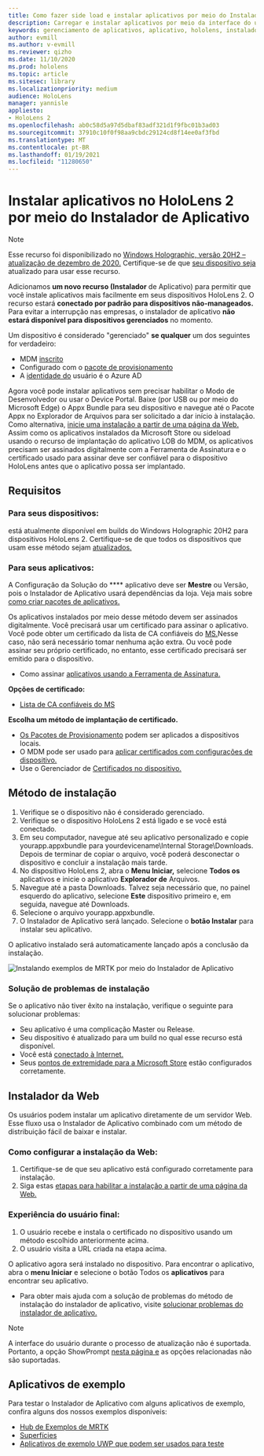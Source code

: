 ```yaml
---
title: Como fazer side load e instalar aplicativos por meio do Instalador de Aplicativos do HoloLens 2
description: Carregar e instalar aplicativos por meio da interface do usuário
keywords: gerenciamento de aplicativos, aplicativo, hololens, instalador de aplicativo
author: evmill
ms.author: v-evmill
ms.reviewer: qizho
ms.date: 11/10/2020
ms.prod: hololens
ms.topic: article
ms.sitesec: library
ms.localizationpriority: medium
audience: HoloLens
manager: yannisle
appliesto:
- HoloLens 2
ms.openlocfilehash: ab0c58d5a97d5dbaf83adf321d1f9fbc01b3ad03
ms.sourcegitcommit: 37910c10f0f98aa9cbdc29124cd8f14ee0af3fbd
ms.translationtype: MT
ms.contentlocale: pt-BR
ms.lasthandoff: 01/19/2021
ms.locfileid: "11280650"
---
```

# Instalar aplicativos no HoloLens 2 por meio do Instalador de Aplicativo

> [!NOTE]
> Esse recurso foi disponibilizado no [Windows Holographic, versão 20H2 – atualização de dezembro de 2020.](hololens-release-notes.md) Certifique-se de que [seu dispositivo seja](hololens-update-hololens.md) atualizado para usar esse recurso.

Adicionamos **um novo recurso (Instalador** de Aplicativo) para permitir que você instale aplicativos mais facilmente em seus dispositivos HoloLens 2. O recurso estará **conectado por padrão para dispositivos não-manageados.** Para evitar a interrupção nas empresas, o instalador de aplicativo **não estará disponível para dispositivos gerenciados** no momento.  

Um dispositivo é considerado "gerenciado" **se qualquer** um dos seguintes for verdadeiro:

- MDM [inscrito](hololens-enroll-mdm.md)
- Configurado com o [pacote de provisionamento](hololens-provisioning.md)
- A [identidade do](hololens-identity.md) usuário é o Azure AD

Agora você pode instalar aplicativos sem precisar habilitar o Modo de Desenvolvedor ou usar o Device Portal.  Baixe (por USB ou por meio do Microsoft Edge) o Appx Bundle para seu dispositivo e navegue até o Pacote Appx no Explorador de Arquivos para ser solicitado a dar início à instalação.  Como alternativa, [inicie uma instalação a partir de uma página da Web.](https://docs.microsoft.com/windows/msix/app-installer/installing-windows10-apps-web)  Assim como os aplicativos instalados da Microsoft Store ou sideload usando o recurso de implantação [](https://docs.microsoft.com/windows/win32/appxpkg/how-to-sign-a-package-using-signtool) do aplicativo [](https://docs.microsoft.com/windows/win32/appxpkg/how-to-sign-a-package-using-signtool#security-considerations) LOB do MDM, os aplicativos precisam ser assinados digitalmente com a Ferramenta de Assinatura e o certificado usado para assinar deve ser confiável para o dispositivo HoloLens antes que o aplicativo possa ser implantado.

## Requisitos

### Para seus dispositivos:

 está atualmente disponível em builds do Windows Holographic 20H2 para dispositivos HoloLens 2. Certifique-se de que todos os dispositivos que usam esse método sejam [atualizados.](hololens-update-hololens.md)

### Para seus aplicativos: 
A Configuração da Solução do **** aplicativo deve ser **Mestre** ou Versão, pois o Instalador de Aplicativo usará dependências da loja. Veja mais sobre [como criar pacotes de aplicativos.](https://docs.microsoft.com/windows/msix/app-installer/create-appinstallerfile-vs)

Os aplicativos instalados por meio desse método devem ser assinados digitalmente. Você precisará usar um certificado para assinar o aplicativo. Você pode obter um certificado da lista de CA confiáveis do [MS.](https://ccadb-public.secure.force.com/microsoft/IncludedCACertificateReportForMSFT)Nesse caso, não será necessário tomar nenhuma ação extra. Ou você pode assinar seu próprio certificado, no entanto, esse certificado precisará ser emitido para o dispositivo.

- Como assinar [aplicativos usando a Ferramenta de Assinatura.](https://docs.microsoft.com/windows/win32/appxpkg/how-to-sign-a-package-using-signtool)

**Opções de certificado:**

- [Lista de CA confiáveis do MS](https://ccadb-public.secure.force.com/microsoft/IncludedCACertificateReportForMSFT)

**Escolha um método de implantação de certificado.**

- [Os Pacotes de Provisionamento](hololens-provisioning.md) podem ser aplicados a dispositivos locais.
- O MDM pode ser usado para [aplicar certificados com configurações de dispositivo.](https://docs.microsoft.com/mem/intune/protect/certificates-configure)
- Use o Gerenciador de [Certificados no dispositivo.](certificate-manager.md)

## Método de instalação

1. Verifique se o dispositivo não é considerado gerenciado.
1. Verifique se o dispositivo HoloLens 2 está ligado e se você está conectado.
1. Em seu computador, navegue até seu aplicativo personalizado e copie yourapp.appxbundle para yourdevicename\Internal Storage\Downloads.
    Depois de terminar de copiar o arquivo, você poderá desconectar o dispositivo e concluir a instalação mais tarde.
1. No dispositivo HoloLens 2, abra o **Menu Iniciar,** selecione **Todos os** aplicativos e inicie o aplicativo **Explorador de** Arquivos.
1. Navegue até a pasta Downloads. Talvez seja necessário que, no painel esquerdo do aplicativo, selecione **Este** dispositivo primeiro e, em seguida, navegue até Downloads.
1. Selecione o arquivo yourapp.appxbundle.
1. O Instalador de Aplicativo será lançado. Selecione o **botão Instalar** para instalar seu aplicativo.

O aplicativo instalado será automaticamente lançado após a conclusão da instalação.

![Instalando exemplos de MRTK por meio do Instalador de Aplicativo](images/hololens-app-installer-picture.jpg)

### Solução de problemas de instalação

Se o aplicativo não tiver êxito na instalação, verifique o seguinte para solucionar problemas:

- Seu aplicativo é uma complicação Master ou Release.
- Seu dispositivo é atualizado para um build no qual esse recurso está disponível.
- Você está [conectado à Internet.](hololens-network.md)
- Seus [pontos de extremidade para a Microsoft Store](hololens-offline.md) estão configurados corretamente.  

## Instalador da Web

Os usuários podem instalar um aplicativo diretamente de um servidor Web. Esse fluxo usa o Instalador de Aplicativo combinado com um método de distribuição fácil de baixar e instalar.

### Como configurar a instalação da Web:

1. Certifique-se de que seu aplicativo está configurado corretamente para instalação.
1. Siga estas [etapas para habilitar a instalação a partir de uma página da Web.](https://docs.microsoft.com/windows/msix/app-installer/installing-windows10-apps-web#how-to-enable-this-on-a-webpage)

### Experiência do usuário final:

1. O usuário recebe e instala o certificado no dispositivo usando um método escolhido anteriormente acima.
1. O usuário visita a URL criada na etapa acima.

O aplicativo agora será instalado no dispositivo. Para encontrar o aplicativo, abra o **menu Iniciar** e selecione o botão Todos os **aplicativos** para encontrar seu aplicativo.

- Para obter mais ajuda com a solução de problemas do método de instalação do instalador de aplicativo, visite [solucionar problemas do instalador de aplicativo.](https://docs.microsoft.com/windows/msix/app-installer/troubleshoot-appinstaller-issues)

> [!NOTE]
> A interface do usuário durante o processo de atualização não é suportada. Portanto, a opção ShowPrompt [nesta página e](https://docs.microsoft.com/windows/msix/app-installer/update-settings) as opções relacionadas não são suportadas.

## Aplicativos de exemplo

Para testar o Instalador de Aplicativo com alguns aplicativos de exemplo, confira alguns dos nossos exemplos disponíveis:

- [Hub de Exemplos de MRTK](https://microsoft.github.io/MixedRealityToolkit-Unity/Documentation/README_ExampleHub.html)
- [Superfícies](https://docs.microsoft.com/windows/mixed-reality/develop/unity/sampleapp-surfaces)
- [Aplicativos de exemplo UWP que podem ser usados para teste](https://github.com/microsoft/Windows-universal-samples/tree/master/Samples)
